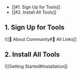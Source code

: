 - [[#1. Sign Up for Tools]]
- [[#2. Install All Tools]]

## 1. Sign Up for Tools

![[🥳 About Community#🔗 All Links]]

## 2. Install All Tools

![[Getting Started#Installation]]